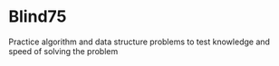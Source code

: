 # Blind75
 Practice algorithm and data structure problems to test knowledge and speed of solving the problem
